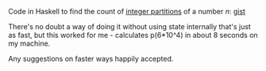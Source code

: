 
Code in Haskell to find the count of [integer partitions](https://en.wikipedia.org/wiki/Partition_(number_theory)) of a number *n*: [gist](https://gist.github.com/phlummox/31560c074168863ba8a4441faf8eb4b8#file-part-hs)

There's no doubt a way of doing it without using state internally that's just as fast, but this worked for me - calculates p(6*10^4) in about 8 seconds on my machine.

Any suggestions on faster ways happily accepted.

